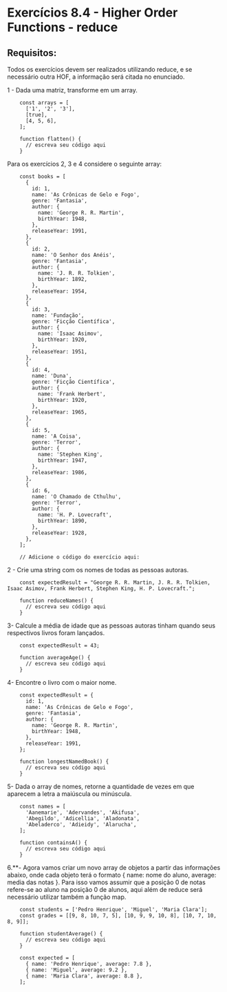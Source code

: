 # Exercícios 8.4 - Higher Order Functions - reduce

## Requisitos:

Todos os exercícios devem ser realizados utilizando reduce, e se necessário outra HOF, a informação será citada no enunciado.

1 - Dada uma matriz, transforme em um array.

```
    const arrays = [
      ['1', '2', '3'],
      [true],
      [4, 5, 6],
    ];

    function flatten() {
      // escreva seu código aqui
    }
```

Para os exercícios 2, 3 e 4 considere o seguinte array:

```
    const books = [
      {
        id: 1,
        name: 'As Crônicas de Gelo e Fogo',
        genre: 'Fantasia',
        author: {
          name: 'George R. R. Martin',
          birthYear: 1948,
        },
        releaseYear: 1991,
      },
      {
        id: 2,
        name: 'O Senhor dos Anéis',
        genre: 'Fantasia',
        author: {
          name: 'J. R. R. Tolkien',
          birthYear: 1892,
        },
        releaseYear: 1954,
      },
      {
        id: 3,
        name: 'Fundação',
        genre: 'Ficção Científica',
        author: {
          name: 'Isaac Asimov',
          birthYear: 1920,
        },
        releaseYear: 1951,
      },
      {
        id: 4,
        name: 'Duna',
        genre: 'Ficção Científica',
        author: {
          name: 'Frank Herbert',
          birthYear: 1920,
        },
        releaseYear: 1965,
      },
      {
        id: 5,
        name: 'A Coisa',
        genre: 'Terror',
        author: {
          name: 'Stephen King',
          birthYear: 1947,
        },
        releaseYear: 1986,
      },
      {
        id: 6,
        name: 'O Chamado de Cthulhu',
        genre: 'Terror',
        author: {
          name: 'H. P. Lovecraft',
          birthYear: 1890,
        },
        releaseYear: 1928,
      },
    ];

    // Adicione o código do exercício aqui:
```

2 - Crie uma string com os nomes de todas as pessoas autoras.

```
    const expectedResult = "George R. R. Martin, J. R. R. Tolkien, Isaac Asimov, Frank Herbert, Stephen King, H. P. Lovecraft.";

    function reduceNames() {
      // escreva seu código aqui
    }
```

3- Calcule a média de idade que as pessoas autoras tinham quando seus respectivos livros foram lançados.

```
    const expectedResult = 43;

    function averageAge() {
      // escreva seu código aqui
    }
```

4- Encontre o livro com o maior nome.

```
    const expectedResult = {
      id: 1,
      name: 'As Crônicas de Gelo e Fogo',
      genre: 'Fantasia',
      author: {
        name: 'George R. R. Martin',
        birthYear: 1948,
      },
      releaseYear: 1991,
    };

    function longestNamedBook() {
      // escreva seu código aqui
    }
```

5- Dada o array de nomes, retorne a quantidade de vezes em que aparecem a letra a maiúscula ou minúscula.

```
    const names = [
      'Aanemarie', 'Adervandes', 'Akifusa',
      'Abegildo', 'Adicellia', 'Aladonata',
      'Abeladerco', 'Adieidy', 'Alarucha',
    ];

    function containsA() {
      // escreva seu código aqui
    }
```

6.\*\*- Agora vamos criar um novo array de objetos a partir das informações abaixo, onde cada objeto terá o formato { name: nome do aluno, average: media das notas }. Para isso vamos assumir que a posição 0 de notas refere-se ao aluno na posição 0 de alunos, aqui além de reduce será necessário utilizar também a função map.

```
    const students = ['Pedro Henrique', 'Miguel', 'Maria Clara'];
    const grades = [[9, 8, 10, 7, 5], [10, 9, 9, 10, 8], [10, 7, 10, 8, 9]];

    function studentAverage() {
      // escreva seu código aqui
    }

    const expected = [
      { name: 'Pedro Henrique', average: 7.8 },
      { name: 'Miguel', average: 9.2 },
      { name: 'Maria Clara', average: 8.8 },
    ];
```
